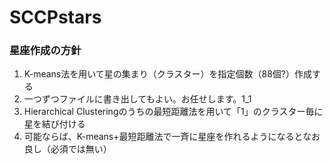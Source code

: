 # SCCPstars
### 星座作成の方針
1. K-means法を用いて星の集まり（クラスター）を指定個数（88個?）作成する
 1. 一つずつファイルに書き出してもよい。お任せします。1_1
1. Hierarchical Clusteringのうちの最短距離法を用いて「1」のクラスター毎に星を結び付ける
1. 可能ならば、K-means+最短距離法で一斉に星座を作れるようになるとなお良し（必須では無い）
